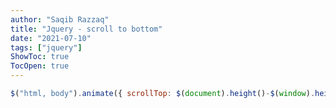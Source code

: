 ```yaml
---
author: "Saqib Razzaq"
title: "Jquery - scroll to bottom"
date: "2021-07-10"
tags: ["jquery"]
ShowToc: true
TocOpen: true
---
```


```javascript
$("html, body").animate({ scrollTop: $(document).height()-$(window).height() });
```